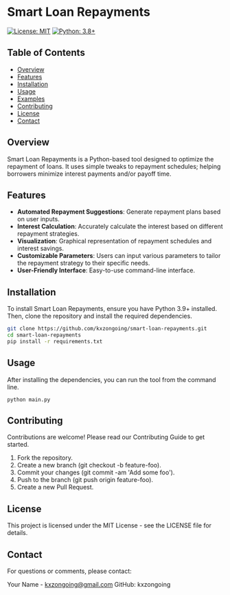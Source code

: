 # Smart Loan Repayments

[![License: MIT](https://img.shields.io/badge/License-MIT-yellow.svg)](https://opensource.org/licenses/MIT)
[![Python: 3.8+](https://img.shields.io/badge/Python-3.9%2B-blue.svg)](https://www.python.org/downloads/release/python-380/)

## Table of Contents

- [Overview](#overview)
- [Features](#features)
- [Installation](#installation)
- [Usage](#usage)
- [Examples](#examples)
- [Contributing](#contributing)
- [License](#license)
- [Contact](#contact)

## Overview

Smart Loan Repayments is a Python-based tool designed to optimize the repayment of loans. It uses simple tweaks to repayment schedules; helping borrowers minimize interest payments and/or payoff time.

## Features

- **Automated Repayment Suggestions**: Generate repayment plans based on user inputs.
- **Interest Calculation**: Accurately calculate the interest based on different repayment strategies.
- **Visualization**: Graphical representation of repayment schedules and interest savings.
- **Customizable Parameters**: Users can input various parameters to tailor the repayment strategy to their specific needs.
- **User-Friendly Interface**: Easy-to-use command-line interface.

## Installation

To install Smart Loan Repayments, ensure you have Python 3.9+ installed. Then, clone the repository and install the required dependencies.

```sh
git clone https://github.com/kxzongoing/smart-loan-repayments.git
cd smart-loan-repayments
pip install -r requirements.txt
```

## Usage

After installing the dependencies, you can run the tool from the command line.

    python main.py

## Contributing

Contributions are welcome! Please read our Contributing Guide to get started.

1. Fork the repository.
2. Create a new branch (git checkout -b feature-foo).
3. Commit your changes (git commit -am 'Add some foo').
4. Push to the branch (git push origin feature-foo).
5. Create a new Pull Request.

## License

This project is licensed under the MIT License - see the LICENSE file for details.

## Contact

For questions or comments, please contact:

Your Name - kxzongoing@gmail.com
GitHub: kxzongoing
